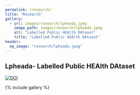 ```yaml
---
permalink: /research/
title: "Research"
gallery:
  - url: images/research/lpheada.jpeg
    image_path: images/research/lpheada.jpeg
    alt: "Labelled Public HEAlth DAtaset"
    title: "Labelled Public HEAlth DAtaset"
header:
  og_image: "research/lpheada.jpeg"
---
```


## Lpheada- Labelled Public HEAlth DAtaset
[![DOI](https://zenodo.org/badge/354686567.svg)](https://zenodo.org/badge/latestdoi/354686567)

{% include gallery %}